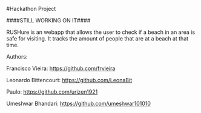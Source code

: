 #Hackathon Project

####STILL WORKING ON IT####

RUSHure is an webapp that allows the user to check if a beach in an area is safe for visiting. It tracks the amount of people that are at a beach at that time.

Authors:

Francisco Vieira: https://github.com/frvieira

Leonardo Bittencourt: https://github.com/LeonaBit

Paulo: https://github.com/urizen1921

Umeshwar Bhandari: https://github.com/umeshwar101010
